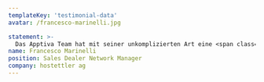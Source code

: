 ```yaml
---
templateKey: 'testimonial-data'
avatar: /francesco-marinelli.jpg

statement: >-
  Das Apptiva Team hat mit seiner unkomplizierten Art eine <span class="highlighted-text">sensationelle Entwicklungsarbeit</span> geleistet. Die professionell umgesetzte App war die Grundlage für ein erfolgreiches Projekt.
name: Francesco Marinelli
position: Sales Dealer Network Manager
company: hostettler ag
---
```

